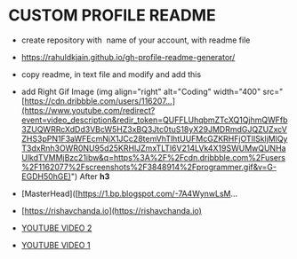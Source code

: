 # CUSTOM PROFILE README

- create repository with  name of your account, with readme file

- https://rahuldkjain.github.io/gh-profile-readme-generator/

- copy readme, in text file and modify and add this

- add Right Gif Image
  (img align="right" alt="Coding" width="400" src="[https://cdn.dribbble.com/users/116207...](https://www.youtube.com/redirect?event=video_description&redir_token=QUFFLUhqbmZTcXQ1QjhmQWFfb3ZUQWRRcXdDd3VBcW5HZ3xBQ3Jtc0tuS18yX29JMDRmdGJQZUZxcVZHS3pPN1F3aWFEcmNjX1JCc28temVhTlhtUUFMcGZKRHFjOTlISkljMlQyT3dxRnh3OWR0NU95d25KRHlJZmxTLTl6V214LVk4X19SWUMwQUNHaUlkdTVMMjBzc21ibw&q=https%3A%2F%2Fcdn.dribbble.com%2Fusers%2F1162077%2Fscreenshots%2F3848914%2Fprogrammer.gif&v=G-EGDH50hGE)")  After  **h3**

- [MasterHead]([https://1.bp.blogspot.com/-7A4WynwLsM...

- [https://rishavchanda.io](https://rishavchanda.io) 

- [YOUTUBE VIDEO 2](https://www.youtube.com/redirect?event=video_description&redir_token=QUFFLUhqbGdFWTA1VF9JamxKSGxQcmZNVDFLZzEzekY3Z3xBQ3Jtc0tuUEVja1g3MXQtbDhYYThSQmJBSExKREkzVXVxR296REJlZEtrUUJpNmVLOG5xZnRaSHR3SXM3Z0pwTklpSF9hZnBkdGJLMng0MXFHNV9WZEQxalBYTnM2ZHkzbE9OZ244MW1Kd3Z1YXNlSl9aRDdqSQ&q=https%3A%2F%2Frishavchanda.io%2F&v=G-EGDH50hGE) 

- [YOUTUBE VIDEO 1](https://www.youtube.com/redirect?event=video_description&redir_token=QUFFLUhqa2dZeUJkTE13cXhSa1JmT1NLanlHcFJGSDNGZ3xBQ3Jtc0ttODFtWFhxUXdBNEFOOWFDSXJMaG1tN0hUc2EtUGNGRzhFMl9mYXhtT2ctNXE3YVY3c29sRzJsMVAtUWRJVTRvMkloZWhiY1NaWVY3QUp6TDFVdnNNWlVDNG1wY0U2X2Jrdno4ZTZLZExLVzY1U3lGWQ&q=https%3A%2F%2F1.bp.blogspot.com%2F-7A4WynwLsMw%2FXbBpCXG8fHI%2FAAAAAAAAMt4%2FuOa1bpLskYgrwGbllhSu2SDj_Mig8SXJQCLcBGAsYHQ%2Fs1600%2F2000_600px.gif&v=G-EGDH50hGE)  
